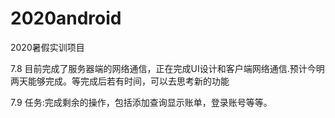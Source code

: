 # 2020android
2020暑假实训项目

7.8 目前完成了服务器端的网络通信，正在完成UI设计和客户端网络通信.预计今明两天能够完成。等完成后若有时间，可以去思考新的功能

7.9 任务:完成剩余的操作，包括添加查询显示账单，登录账号等等。
